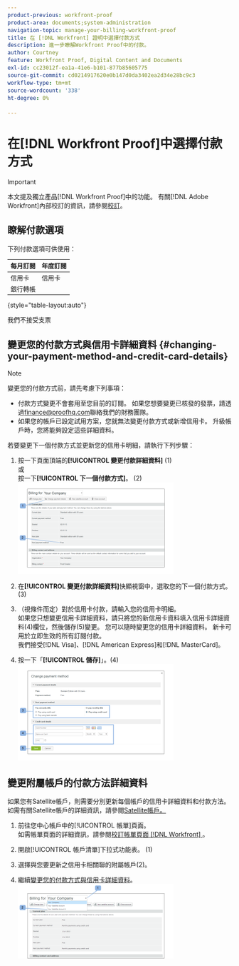 ```yaml
---
product-previous: workfront-proof
product-area: documents;system-administration
navigation-topic: manage-your-billing-workfront-proof
title: 在 [!DNL Workfront] 證明中選擇付款方式
description: 進一步瞭解Workfront Proof中的付款。
author: Courtney
feature: Workfront Proof, Digital Content and Documents
exl-id: cc23012f-ea1a-41e6-b101-877b85605775
source-git-commit: cd0214917620e0b147d0da3402ea2d34e28bc9c3
workflow-type: tm+mt
source-wordcount: '338'
ht-degree: 0%

---
```


# 在[!DNL Workfront Proof]中選擇付款方式

>[!IMPORTANT]
>
>本文提及獨立產品[!DNL Workfront Proof]中的功能。 有關[!DNL Adobe Workfront]內部校訂的資訊，請參閱[校訂](../../../review-and-approve-work/proofing/proofing.md)。

## 瞭解付款選項

下列付款選項可供使用：

| **每月訂閱** | **年度訂閱** |
|---|---|
| 信用卡 | 信用卡 |
| 銀行轉帳 |  |

{style="table-layout:auto"}

我們不接受支票

## 變更您的付款方式與信用卡詳細資料 {#changing-your-payment-method-and-credit-card-details}

>[!NOTE]
>
>變更您的付款方式前，請先考慮下列事項：
>
>* 付款方式變更不會套用至您目前的訂閱。 如果您想要變更已核發的發票，請透過[finance@proofhq.com](mailto:finance@proofhq.com)聯絡我們的財務團隊。
>* 如果您的帳戶已設定試用方案，您就無法變更付款方式或新增信用卡。 升級帳戶時，您將能夠設定這些詳細資料。
>



若要變更下一個付款方式並更新您的信用卡明細，請執行下列步驟：

1. 按一下頁面頂端的&#x200B;**[!UICONTROL 變更付款詳細資料]** (1)\
   或\
   按一下&#x200B;**[!UICONTROL 下一個付款方式]**。 (2)\
   ![Payment_and_CC_details1.png](assets/payment-and-cc-details1-350x205.png)

1. 在&#x200B;**[!UICONTROL 變更付款詳細資料]**&#x200B;快顯視窗中，選取您的下一個付款方式。 (3)
1. （視條件而定）對於信用卡付款，請輸入您的信用卡明細。\
   如果您只想變更信用卡詳細資料，請只將您的新信用卡資料填入信用卡詳細資料(4)欄位，然後儲存(5)變更。 您可以隨時變更您的信用卡詳細資料。 新卡可用於立即生效的所有訂閱付款。\
   我們接受[!DNL Visa]、[!DNL American Express]和[!DNL MasterCard]。

1. 按一下「**[!UICONTROL 儲存]**」。(4)\
   ![Payment_and_CC_details.png](assets/payment-and-cc-details-350x217.png)

## 變更附屬帳戶的付款方法詳細資料

如果您有Satellite帳戶，則需要分別更新每個帳戶的信用卡詳細資料和付款方法。 如需有關Satellite帳戶的詳細資訊，請參閱[Satellite帳戶。](https://support.workfront.com/hc/en-us/sections/115000921108-Satellite-accounts)

1. 前往您中心帳戶中的[!UICONTROL 帳單]頁面。\
   如需帳單頁面的詳細資訊，請參閱[校訂帳單頁面 [!DNL Workfront] &#x200B;](../../../workfront-proof/wp-billingsettings/manage-your-billing/wp-billing-page.md)。

1. 開啟[!UICONTROL 帳戶清單]下拉式功能表。 (1)
1. 選擇與您要更新之信用卡相關聯的附屬帳戶(2)。
1. 繼續[變更您的付款方式與信用卡詳細資料](#changing-your-payment-method-and-credit-card-details)。\
   ![Satellite_Account_Billing_Page.png](assets/satellite-account-billing-page-350x167.png)
